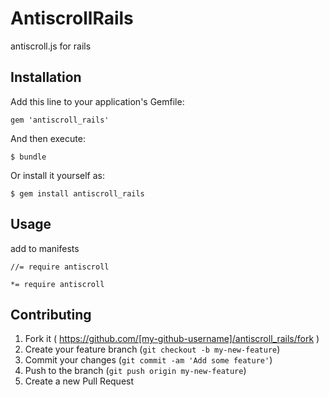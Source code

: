 # AntiscrollRails

antiscroll.js for rails

## Installation

Add this line to your application's Gemfile:

    gem 'antiscroll_rails'

And then execute:

    $ bundle

Or install it yourself as:

    $ gem install antiscroll_rails

## Usage

add to manifests

    //= require antiscroll

    *= require antiscroll
## Contributing

1. Fork it ( https://github.com/[my-github-username]/antiscroll_rails/fork )
2. Create your feature branch (`git checkout -b my-new-feature`)
3. Commit your changes (`git commit -am 'Add some feature'`)
4. Push to the branch (`git push origin my-new-feature`)
5. Create a new Pull Request
